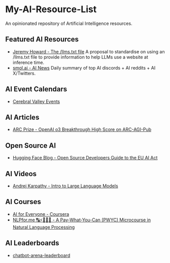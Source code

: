 # My-AI-Resource-List
An opinionated repository of Artificial Intelligence resources.


## Featured AI Resources
- [Jeremy Howard - The /llms.txt file](https://llmstxt.org/)
A proposal to standardise on using an /llms.txt file to provide information to help LLMs use a website at inference time.
- [smol.ai - AI News](https://buttondown.com/ainews)
Daily summary of top AI discords + AI reddits + AI X/Twitters.


## AI Event Calendars
- [Cerebral Valley Events](https://cerebralvalley.ai/events)


## AI Articles
- [ARC Prize - OpenAI o3 Breakthrough High Score on ARC-AGI-Pub](https://arcprize.org/blog/oai-o3-pub-breakthrough)


## Open Source AI
- [Hugging Face Blog - Open Source Developers Guide to the EU AI Act](https://huggingface.co/blog/eu-ai-act-for-oss-developers)


## AI Videos
- [Andrej Karpathy - Intro to Large Language Models](https://www.youtube.com/watch?v=zjkBMFhNj_g)


## AI Courses
- [AI for Everyone - Coursera](https://www.coursera.org/learn/ai-for-everyone)
- [NLPfor.me 🔠⚡🤖🧠😃 - A Pay-What-You-Can (PWYC) Microcourse in Natural Language Processing](https://github.com/nlpfromscratch/nlpfor.me)


## AI Leaderboards
- [chatbot-arena-leaderboard](https://huggingface.co/spaces/lmsys/chatbot-arena-leaderboard)






